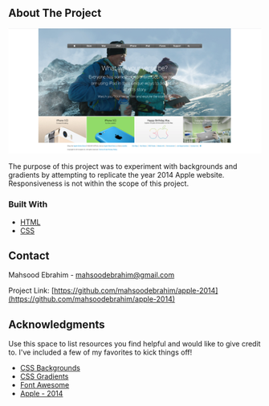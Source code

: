 <!-- ABOUT THE PROJECT -->

## About The Project

[![Apple 2014][product-screenshot]](https://example.com)

The purpose of this project was to experiment with backgrounds and gradients by attempting to replicate the year 2014 Apple website. Responsiveness is not within the scope of this project.

### Built With

- [HTML](https://developer.mozilla.org/en-US/docs/Web/HTML)
- [CSS](https://developer.mozilla.org/en-US/docs/Web/CSS)

## Contact

Mahsood Ebrahim - mahsoodebrahim@gmail.com

Project Link: [https://github.com/mahsoodebrahim/apple-2014](https://github.com/mahsoodebrahim/apple-2014)

<!-- ACKNOWLEDGMENTS -->

## Acknowledgments

Use this space to list resources you find helpful and would like to give credit to. I've included a few of my favorites to kick things off!

- [CSS Backgrounds](https://developer.mozilla.org/en-US/docs/Web/CSS/background)
- [CSS Gradients](https://www.w3schools.com/css/css3_gradients.asp)
- [Font Awesome](https://fontawesome.com)
- [Apple - 2014](https://web.archive.org/web/20140228164946/http://www.apple.com/)

<!-- MARKDOWN LINKS & IMAGES -->

[product-screenshot]: ./assets/images/website-img.png
